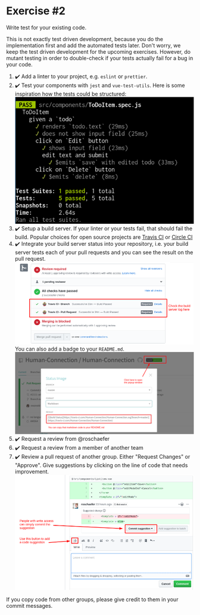 # Exercise \#2

Write test for your existing code.

This is not exactly test driven development, because you do the implementation
first and add the automated tests later. Don't worry, we keep the test driven
development for the upcoming exercises. However, do mutant testing in order to
double-check if your tests actually fail for a bug in your code.

1. :heavy_check_mark: Add a linter to your project, e.g. `eslint` or `prettier`.
2. :heavy_check_mark: Test your components with `jest` and `vue-test-utils`. Here is some
   inspiration how the tests could be structured:
   ![Terminal output](./terminal.png)
3. :heavy_check_mark: Setup a build server. If your linter or your tests fail, that should fail the
   build. Popular choices for open source projects are [Travis CI](https://travis-ci.com/)
   or [Circle CI](https://circleci.com/)
4. :heavy_check_mark: Integrate your build server status into your repository, i.e. your build
   server tests each of your pull requests and you can see the result on the
   pull request.
   ![Github checks](./build-server-checks.png)
   You can also add a badge to your `README.md`.
   ![Build server badge](./build-server-badge.png)
5. :heavy_check_mark: Request a review from @roschaefer
6. :heavy_check_mark: Request a review from a member of another team
7. :heavy_check_mark: Review a pull request of another group. Either "Request Changes" or
   "Approve". Give suggestions by clicking on the line of code that needs
   improvement.
   ![Give code suggestions](./code-suggestions.png)

If you copy code from other groups, please give credit to them in your commit
messages.
